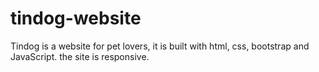 # tindog-website
Tindog is a website for pet lovers,
it is built with html, css, bootstrap and JavaScript.
the site is responsive.
